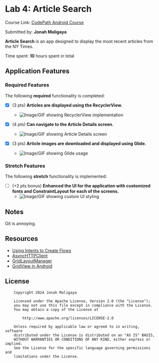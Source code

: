 # Lab 4: Article Search

Course Link: [CodePath Android Course](https://courses.codepath.org/courses/and102/unit/4#!labs)

Submitted by: **Jonah Maligaya** <!-- Replace 'Your Name Here' with your actual name -->

**Article Search** is an app designed to display the most recent articles from the NY Times.

Time spent: **10** hours spent in total <!-- Replace 'X' with the number of hours you spent on this project -->

## Application Features

### Required Features

The following **required** functionality is completed:

- [x] (3 pts) **Articles are displayed using the RecyclerView.**
  - ![Image/GIF showing RecyclerView implementation](https://i.imgur.com/CN9lJK3.gif) <!-- Replace this link with your actual image/GIF link -->

- [x] (4 pts) **Can navigate to the Article Details screen.**
  - ![Image/GIF showing Article Details screen](https://i.imgur.com/tXPz4F3.gif) <!-- Replace this link with your actual image/GIF link -->

- [x] (3 pts) **Article images are downloaded and displayed using Glide.**
  - ![Image/GIF showing Glide usage](https://i.imgur.com/MowQZx2.png) <!-- Replace this link with your actual image/GIF link -->

### Stretch Features

The following **stretch** functionality is implemented:

- [ ] (+2 pts bonus) **Enhanced the UI for the application with customized fonts and ConstraintLayout for each of the screens.**
  - ![Image/GIF showing custom UI styling](http://i.imgur.com/link/to/your/gif/file.gif) <!-- Replace this link with your actual image/GIF link -->

## Notes

Git is annoying. <!-- Replace this with your specific challenges and experiences -->

## Resources

- [Using Intents to Create Flows](https://guides.codepath.org/android/Using-Intents-to-Create-Flows)
- [AsyncHTTPClient](https://guides.codepath.org/android/Using-CodePath-Async-Http-Client)
- [GridLayoutManager](https://developer.android.com/reference/kotlin/androidx/recyclerview/widget/GridLayoutManager)
- [GridView in Android](https://www.geeksforgeeks.org/gridview-in-android-with-example/)

## License

```plaintext
    Copyright 2024 Jonah Maligaya

    Licensed under the Apache License, Version 2.0 (the "License");
    you may not use this file except in compliance with the License.
    You may obtain a copy of the License at

        http://www.apache.org/licenses/LICENSE-2.0

    Unless required by applicable law or agreed to in writing, software
    distributed under the License is distributed on an "AS IS" BASIS,
    WITHOUT WARRANTIES OR CONDITIONS OF ANY KIND, either express or implied.
    See the License for the specific language governing permissions and
    limitations under the License.
